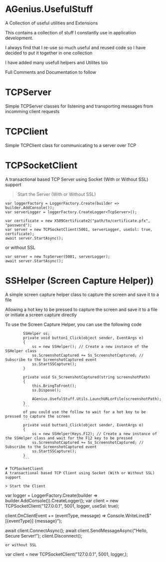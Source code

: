 ﻿# AGenius.UsefulStuff
A Collection of useful utilities and Extensions

This contains a collection of stuff I constantly use in application development.  

I always find that I re-use so much useful and reused code so I have decided to put it together in one collection

I have added many usefull helpers and Utilites too

Full Comments and Documentation to follow

# TCPServer
Simple TCPServer classes for listening and transporting messages
from incomming client requests

# TCPClient
Simple TCPClient class for communicating to a server over TCP


# TCPSocketClient

A transactional based TCP Server using Socket (With or Without SSL) support

 >  Start the Server (With or Without SSL)
```
var loggerFactory = LoggerFactory.Create(builder => builder.AddConsole());
var serverLogger = loggerFactory.CreateLogger<TcpServer>();

var certificate = new X509Certificate2("path/to/certificate.pfx", "password");
var server = new TCPSocketClient(5001, serverLogger, useSsl: true, certificate);
await server.StartAsync();

```
or without SSL
```
var server = new TcpServer(5001, serverLogger);
await server.StartAsync();
```
# SSHelper (Screen Capture Helper))
A simple screen capture helper class to capture the screen and save it to a file

Allowing a hot key to be pressed to capture the screen and save it to a file or initiate a screen capture directly

To use the Screen Capture Helper, you can use the following code
```
        SSHelper ss;
        private void button1_Click(object sender, EventArgs e)
        {
            ss = new SSHelper(); // Create a new instance of the SSHelper class
            ss.ScreenshotCaptured += Ss_ScreenshotCaptured; // Subscribe to the ScreenshotCaptured event
            ss.StartSSCapture();
        }

        private void Ss_ScreenshotCaptured(string screenshotPath)
        {
            this.BringToFront();
            ss.Dispose();
            
            AGenius.UsefulStuff.Utils.LaunchURLorFile(screenshotPath);
        }
        ```
        of you could use the follow to wait for a hot key to be pressed to capture the screen
        ```
        private void button1_Click(object sender, EventArgs e)
        {
            ss = new SSHelper(Keys.F12); // Create a new instance of the SSHelper class and wait for the F12 key to be pressed
            ss.ScreenshotCaptured += Ss_ScreenshotCaptured; // Subscribe to the ScreenshotCaptured event
            ss.StartSSCapture();
        }
        ```

# TCPSocketClient
A transactional based TCP Client using Socket (With or Without SSL) support

> Start the Client
```
var logger = LoggerFactory.Create(builder => builder.AddConsole()).CreateLogger<TCPSocketClient>();
var client = new TCPSocketClient("127.0.0.1", 5001, logger, useSsl: true);

client.OnClientEvent += (eventType, message) => Console.WriteLine($"[{eventType}] {message}");

await client.ConnectAsync();
await client.SendMessageAsync("Hello, Secure Server!");
client.Disconnect();
```
or without SSL
```
var client = new TCPSocketClient("127.0.0.1", 5001, logger,);
```

